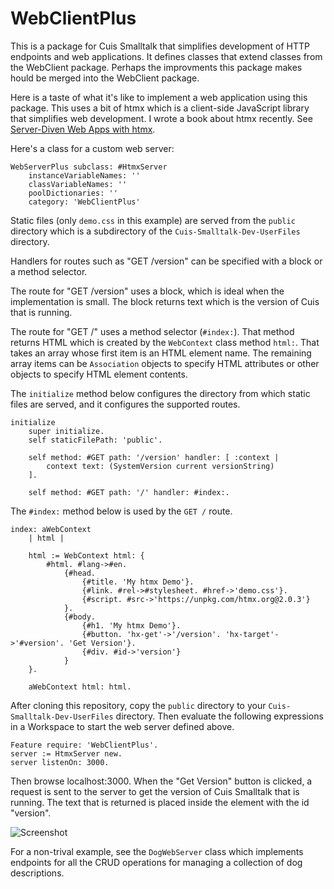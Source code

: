 # WebClientPlus

This is a package for Cuis Smalltalk that simplifies development of HTTP endpoints
and web applications. It defines classes that extend classes from the WebClient package.
Perhaps the improvments this package makes hould be merged into the WebClient package.

Here is a taste of what it's like to implement a web application using this package.
This uses a bit of htmx which is a client-side JavaScript library
that simplifies web development.
I wrote a book about htmx recently.
See [Server-Diven Web Apps with htmx](https://pragprog.com/titles/mvhtmx/server-driven-web-apps-with-htmx/).

Here's a class for a custom web server:

```smalltalk
WebServerPlus subclass: #HtmxServer
    instanceVariableNames: ''
    classVariableNames: ''
    poolDictionaries: ''
    category: 'WebClientPlus'
```

Static files (only `demo.css` in this example) are served from the `public` directory
which is a subdirectory of the `Cuis-Smalltalk-Dev-UserFiles` directory.

Handlers for routes such as "GET /version"
can be specified with a block or a method selector.

The route for "GET /version" uses a block, which is ideal when the implementation is small.
The block returns text which is the version of Cuis that is running.

The route for "GET /" uses a method selector (`#index:`).
That method returns HTML which is created by the `WebContext` class method `html:`.
That takes an array whose first item is an HTML element name.
The remaining array items can be `Association` objects to specify HTML attributes
or other objects to specify HTML element contents.

The `initialize` method below configures the directory from which static files are served,
and it configures the supported routes.

```smalltalk
initialize
    super initialize.
    self staticFilePath: 'public'.    
    
    self method: #GET path: '/version' handler: [ :context |
        context text: (SystemVersion current versionString)
    ].
    
    self method: #GET path: '/' handler: #index:.
```

The `#index:` method below is used by the `GET /` route.

```smalltalk
index: aWebContext
    | html |
        
    html := WebContext html: {
        #html. #lang->#en.
            {#head.
                {#title. 'My htmx Demo'}.
                {#link. #rel->#stylesheet. #href->'demo.css'}.
                {#script. #src->'https://unpkg.com/htmx.org@2.0.3'}
            }.
            {#body.
                {#h1. 'My htmx Demo'}.
                {#button. 'hx-get'->'/version'. 'hx-target'->'#version'. 'Get Version'}.
                {#div. #id->'version'}
            }
    }.
        
    aWebContext html: html.
```

After cloning this repository, copy the `public` directory
to your `Cuis-Smalltalk-Dev-UserFiles` directory.
Then evaluate the following expressions in a Workspace
to start the web server defined above.

```smalltalk
Feature require: 'WebClientPlus'.
server := HtmxServer new.
server listenOn: 3000.
```

Then browse localhost:3000.
When the "Get Version" button is clicked, a request is sent to the server
to get the version of Cuis Smalltalk that is running.
The text that is returned is placed inside the element with the id "version".

![Screenshot](https://mvolkmann.github.io/blog/assets/Cuis-Smalltalk-WebClientPlus-demo.png)

For a non-trival example, see the `DogWebServer` class which implements endpoints
for all the CRUD operations for managing a collection of dog descriptions.
